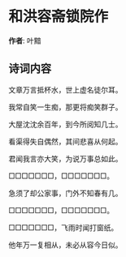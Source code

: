 # 和洪容斋锁院作

**作者**: 叶黯

## 诗词内容

文章万言抵杯水，世上虚名徒尔耳。

我常自笑一生痴，那更将痴笑群子。

大屋沈沈余百年，到今所阅知几士。

看渠得失自偶然，其间悲喜从何起。

君闻我言亦大笑，为说万事总如此。

□□□□□□□，□□□□□□□。

急须了却公家事，门外不知春有几。

□□□□□□□，□□□□□□□。

□□□□□□□，飞雨时闻打窗纸。

他年万一复相从，未必从容今日似。

